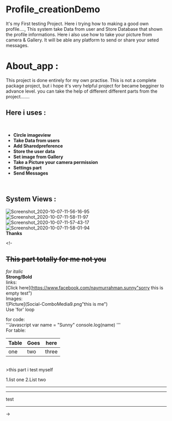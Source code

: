 # Profile_creationDemo
It's my First testing Project. Here i trying how to making a good own profile...., This system take Data from user and Store Database that shown the profile informations. Here i also use how to take your picture from camera & Gallery. It will be able any platform to send or share your seted messages.

# About_app :
This project is done entirely for my own practise. This is not a complete package project, but i hope it's very helpful project for became begginer to advance level.  you can take the help of different different parts from the project.......

## Here i uses :
<br/>


- **Circle imageview**
- **Take Data from users**
- **Add Sharedpreference**
- **Store the user data**
- **Set image from Gallery**
- **Take a Picture your camera permission**
- **Settings part**
- **Send Messages**
<br/>

## System Views :
![Screenshot_2020-10-07-11-56-16-95](https://user-images.githubusercontent.com/59596434/95296383-8425fd00-089a-11eb-9e67-b73396b47c43.png)  <br/>
![Screenshot_2020-10-07-11-58-11-97](https://user-images.githubusercontent.com/59596434/95296402-8be5a180-089a-11eb-8ae2-51499dc7aa9c.png)  <br/>
![Screenshot_2020-10-07-11-57-43-17](https://user-images.githubusercontent.com/59596434/95296408-8daf6500-089a-11eb-8a13-9bca6dcb6745.png)  <br/>
![Screenshot_2020-10-07-11-58-01-94](https://user-images.githubusercontent.com/59596434/95296410-8daf6500-089a-11eb-8e8b-c441a1380053.png)  <br/>
                                                          **Thanks**
                                                          
 
 
<!-
## ~~This part totally for me not you~~  <br/>
_for italic_  <br/>
**Strong/Bold**  <br/>
links: <br/>
[Click here](https://www.facebook.com/naymurrahman.sunny"sorry this is empty test")  <br/>
Images:  <br/>
![Picture](Social-ComboMedia9.png"this is me")  <br/>
Use 'for' loop  <br/>

for code: <br/>
'''Javascript
  var name = "Sunny"
  console.log(name)
'''
<br/>
For table:  <br/>

|Table| Goes | here |
|-----| ---- | ---- |
| one | two | three |

<br/>
>this part i test myself  <br/>

1.list one
2.List two

---
***
test
***

->
